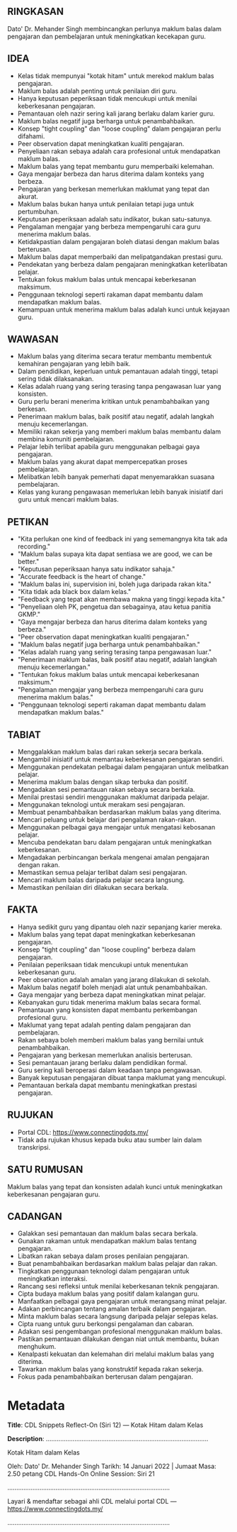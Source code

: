 ## RINGKASAN
Dato' Dr. Mehander Singh membincangkan perlunya maklum balas dalam pengajaran dan pembelajaran untuk meningkatkan kecekapan guru.

## IDEA
- Kelas tidak mempunyai "kotak hitam" untuk merekod maklum balas pengajaran.
- Maklum balas adalah penting untuk penilaian diri guru.
- Hanya keputusan peperiksaan tidak mencukupi untuk menilai keberkesanan pengajaran.
- Pemantauan oleh nazir sering kali jarang berlaku dalam karier guru.
- Maklum balas negatif juga berharga untuk penambahbaikan.
- Konsep "tight coupling" dan "loose coupling" dalam pengajaran perlu difahami.
- Peer observation dapat meningkatkan kualiti pengajaran.
- Penyeliaan rakan sebaya adalah cara profesional untuk mendapatkan maklum balas.
- Maklum balas yang tepat membantu guru memperbaiki kelemahan.
- Gaya mengajar berbeza dan harus diterima dalam konteks yang berbeza.
- Pengajaran yang berkesan memerlukan maklumat yang tepat dan akurat.
- Maklum balas bukan hanya untuk penilaian tetapi juga untuk pertumbuhan.
- Keputusan peperiksaan adalah satu indikator, bukan satu-satunya.
- Pengalaman mengajar yang berbeza mempengaruhi cara guru menerima maklum balas.
- Ketidakpastian dalam pengajaran boleh diatasi dengan maklum balas berterusan.
- Maklum balas dapat memperbaiki dan melipatgandakan prestasi guru.
- Pendekatan yang berbeza dalam pengajaran meningkatkan keterlibatan pelajar.
- Tentukan fokus maklum balas untuk mencapai keberkesanan maksimum.
- Penggunaan teknologi seperti rakaman dapat membantu dalam mendapatkan maklum balas.
- Kemampuan untuk menerima maklum balas adalah kunci untuk kejayaan guru.

## WAWASAN
- Maklum balas yang diterima secara teratur membantu membentuk kemahiran pengajaran yang lebih baik.
- Dalam pendidikan, keperluan untuk pemantauan adalah tinggi, tetapi sering tidak dilaksanakan.
- Kelas adalah ruang yang sering terasing tanpa pengawasan luar yang konsisten.
- Guru perlu berani menerima kritikan untuk penambahbaikan yang berkesan.
- Penerimaan maklum balas, baik positif atau negatif, adalah langkah menuju kecemerlangan.
- Memiliki rakan sekerja yang memberi maklum balas membantu dalam membina komuniti pembelajaran.
- Pelajar lebih terlibat apabila guru menggunakan pelbagai gaya pengajaran.
- Maklum balas yang akurat dapat mempercepatkan proses pembelajaran.
- Melibatkan lebih banyak pemerhati dapat menyemarakkan suasana pembelajaran.
- Kelas yang kurang pengawasan memerlukan lebih banyak inisiatif dari guru untuk mencari maklum balas.

## PETIKAN
- "Kita perlukan one kind of feedback ini yang sememangnya kita tak ada recording."
- "Maklum balas supaya kita dapat sentiasa we are good, we can be better."
- "Keputusan peperiksaan hanya satu indikator sahaja."
- "Accurate feedback is the heart of change."
- "Maklum balas ini, supervision ini, boleh juga daripada rakan kita."
- "Kita tidak ada black box dalam kelas."
- "Feedback yang tepat akan membawa makna yang tinggi kepada kita."
- "Penyeliaan oleh PK, pengetua dan sebagainya, atau ketua panitia GKMP."
- "Gaya mengajar berbeza dan harus diterima dalam konteks yang berbeza."
- "Peer observation dapat meningkatkan kualiti pengajaran."
- "Maklum balas negatif juga berharga untuk penambahbaikan."
- "Kelas adalah ruang yang sering terasing tanpa pengawasan luar."
- "Penerimaan maklum balas, baik positif atau negatif, adalah langkah menuju kecemerlangan."
- "Tentukan fokus maklum balas untuk mencapai keberkesanan maksimum."
- "Pengalaman mengajar yang berbeza mempengaruhi cara guru menerima maklum balas."
- "Penggunaan teknologi seperti rakaman dapat membantu dalam mendapatkan maklum balas."

## TABIAT
- Menggalakkan maklum balas dari rakan sekerja secara berkala.
- Mengambil inisiatif untuk memantau keberkesanan pengajaran sendiri.
- Menggunakan pendekatan pelbagai dalam pengajaran untuk melibatkan pelajar.
- Menerima maklum balas dengan sikap terbuka dan positif.
- Mengadakan sesi pemantauan rakan sebaya secara berkala.
- Menilai prestasi sendiri menggunakan maklumat daripada pelajar.
- Menggunakan teknologi untuk merakam sesi pengajaran.
- Membuat penambahbaikan berdasarkan maklum balas yang diterima.
- Mencari peluang untuk belajar dari pengalaman rakan-rakan.
- Menggunakan pelbagai gaya mengajar untuk mengatasi kebosanan pelajar.
- Mencuba pendekatan baru dalam pengajaran untuk meningkatkan keberkesanan.
- Mengadakan perbincangan berkala mengenai amalan pengajaran dengan rakan.
- Memastikan semua pelajar terlibat dalam sesi pengajaran.
- Mencari maklum balas daripada pelajar secara langsung.
- Memastikan penilaian diri dilakukan secara berkala.

## FAKTA
- Hanya sedikit guru yang dipantau oleh nazir sepanjang karier mereka.
- Maklum balas yang tepat dapat meningkatkan keberkesanan pengajaran.
- Konsep "tight coupling" dan "loose coupling" berbeza dalam pengajaran.
- Penilaian peperiksaan tidak mencukupi untuk menentukan keberkesanan guru.
- Peer observation adalah amalan yang jarang dilakukan di sekolah.
- Maklum balas negatif boleh menjadi alat untuk penambahbaikan.
- Gaya mengajar yang berbeza dapat meningkatkan minat pelajar.
- Kebanyakan guru tidak menerima maklum balas secara formal.
- Pemantauan yang konsisten dapat membantu perkembangan profesional guru.
- Maklumat yang tepat adalah penting dalam pengajaran dan pembelajaran.
- Rakan sebaya boleh memberi maklum balas yang bernilai untuk penambahbaikan.
- Pengajaran yang berkesan memerlukan analisis berterusan.
- Sesi pemantauan jarang berlaku dalam pendidikan formal.
- Guru sering kali beroperasi dalam keadaan tanpa pengawasan.
- Banyak keputusan pengajaran dibuat tanpa maklumat yang mencukupi.
- Pemantauan berkala dapat membantu meningkatkan prestasi pengajaran.

## RUJUKAN
- Portal CDL: https://www.connectingdots.my/
- Tidak ada rujukan khusus kepada buku atau sumber lain dalam transkripsi. 

## SATU RUMUSAN
Maklum balas yang tepat dan konsisten adalah kunci untuk meningkatkan keberkesanan pengajaran guru.

## CADANGAN
- Galakkan sesi pemantauan dan maklum balas secara berkala.
- Gunakan rakaman untuk mendapatkan maklum balas tentang pengajaran.
- Libatkan rakan sebaya dalam proses penilaian pengajaran.
- Buat penambahbaikan berdasarkan maklum balas pelajar dan rakan.
- Tingkatkan penggunaan teknologi dalam pengajaran untuk meningkatkan interaksi.
- Rancang sesi refleksi untuk menilai keberkesanan teknik pengajaran.
- Cipta budaya maklum balas yang positif dalam kalangan guru.
- Manfaatkan pelbagai gaya pengajaran untuk merangsang minat pelajar.
- Adakan perbincangan tentang amalan terbaik dalam pengajaran.
- Minta maklum balas secara langsung daripada pelajar selepas kelas.
- Cipta ruang untuk guru berkongsi pengalaman dan cabaran.
- Adakan sesi pengembangan profesional menggunakan maklum balas.
- Pastikan pemantauan dilakukan dengan niat untuk membantu, bukan menghukum.
- Kenalpasti kekuatan dan kelemahan diri melalui maklum balas yang diterima.
- Tawarkan maklum balas yang konstruktif kepada rakan sekerja.
- Fokus pada penambahbaikan berterusan dalam pengajaran.

# Metadata
**Title**: CDL Snippets Reflect-On (Siri 12) — Kotak Hitam dalam Kelas

**Description**: ...........................................................................................

Kotak Hitam dalam Kelas

Oleh: Dato' Dr. Mehander Singh
Tarikh: 14 Januari 2022   |   Jumaat
Masa: 2.50 petang
CDL Hands-On Online Session: Siri 21

...........................................................................................

Layari & mendaftar sebagai ahli CDL melalui portal CDL — https://www.connectingdots.my/

...........................................................................................